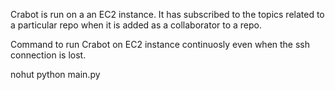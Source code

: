 Crabot is run on a an EC2 instance. It has subscribed to the topics related to a particular repo when it is added as a collaborator to a repo.

Command to run Crabot on EC2 instance continuosly even when the ssh connection is lost.

nohut python main.py
